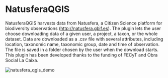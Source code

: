 # NatusferaQGIS
NatusferaQGIS harvests data from Natusfera, a Citizen Science platform for biodiversity observations (http://natusfera.gbif.es). The plugin lets the user choose downloading data of a given user, a project, a taxon, or the whole dataset. Data are downloaded as a .csv file with several attributes, including location, taxonomic name, taxonomic group, date and time of observation. The file is saved in a folder chosen by the user when the download starts. This plugin has been developed thanks to the funding of FECyT and Obra Social La Caixa.

![natusfera_qgis_demo](https://cloud.githubusercontent.com/assets/22680968/21994868/20db6774-dc22-11e6-9d41-0b2c70efdbb9.png)
